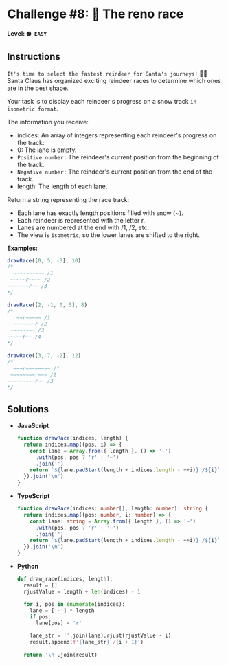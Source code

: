 # Challenge #8: 🦌 The reno race

#### Level: `🟢 EASY`

## Instructions

`It's time to select the fastest reindeer for Santa's journeys!` 🦌🎄
Santa Claus has organized exciting reindeer races to determine which ones are in the best shape.

Your task is to display each reindeer's progress on a snow track `in isometric format`.

The information you receive:

- indices: An array of integers representing each reindeer's progress on the track:
- 0: The lane is empty.
- `Positive number:` The reindeer's current position from the beginning of the track.
- `Negative number:` The reindeer's current position from the end of the track.
- length: The length of each lane.

Return a string representing the race track:

- Each lane has exactly length positions filled with snow (~).
- Each reindeer is represented with the letter r.
- Lanes are numbered at the end with /1, /2, etc.
- The view is `isometric`, so the lower lanes are shifted to the right.

**Examples:**

```js
drawRace([0, 5, -3], 10)
/*
  ~~~~~~~~~~ /1
 ~~~~~r~~~~ /2
~~~~~~~r~~ /3
*/

drawRace([2, -1, 0, 5], 8)
/*
   ~~r~~~~~ /1
  ~~~~~~~r /2
 ~~~~~~~~ /3
~~~~~r~~ /4
*/

drawRace([3, 7, -2], 12)
/*
  ~~~r~~~~~~~~ /1
 ~~~~~~~~r~~~ /2
~~~~~~~~~r~~ /3
*/
```

## Solutions

- **JavaScript**

  ```js
  function drawRace(indices, length) {
    return indices.map((pos, i) => {
      const lane = Array.from({ length }, () => '~')
        .with(pos, pos ? 'r' : '~')
        .join('')
      return `${lane.padStart(length + indices.length - ++i)} /${i}`
    }).join('\n')
  }
  ```

- **TypeScript**

  ```ts
  function drawRace(indices: number[], length: number): string {
    return indices.map((pos: number, i: number) => {
      const lane: string = Array.from({ length }, () => '~')
        .with(pos, pos ? 'r' : '~')
        .join('')
      return `${lane.padStart(length + indices.length - ++i)} /${i}`
    }).join('\n')
  }
  ```

- **Python**

  ```py
  def draw_race(indices, length):
    result = []
    rjustValue = length + len(indices) - 1

    for i, pos in enumerate(indices):
      lane = ['~'] * length
      if pos:
        lane[pos] = 'r'

      lane_str = ''.join(lane).rjust(rjustValue - i)
      result.append(f'{lane_str} /{i + 1}')
    
    return '\n'.join(result)
  ```
